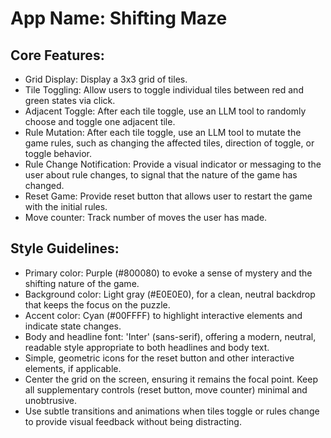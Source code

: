 # **App Name**: Shifting Maze

## Core Features:

- Grid Display: Display a 3x3 grid of tiles.
- Tile Toggling: Allow users to toggle individual tiles between red and green states via click.
- Adjacent Toggle: After each tile toggle, use an LLM tool to randomly choose and toggle one adjacent tile.
- Rule Mutation: After each tile toggle, use an LLM tool to mutate the game rules, such as changing the affected tiles, direction of toggle, or toggle behavior.
- Rule Change Notification: Provide a visual indicator or messaging to the user about rule changes, to signal that the nature of the game has changed.
- Reset Game: Provide reset button that allows user to restart the game with the initial rules.
- Move counter: Track number of moves the user has made.

## Style Guidelines:

- Primary color: Purple (#800080) to evoke a sense of mystery and the shifting nature of the game.
- Background color: Light gray (#E0E0E0), for a clean, neutral backdrop that keeps the focus on the puzzle.
- Accent color: Cyan (#00FFFF) to highlight interactive elements and indicate state changes.
- Body and headline font: 'Inter' (sans-serif), offering a modern, neutral, readable style appropriate to both headlines and body text.
- Simple, geometric icons for the reset button and other interactive elements, if applicable.
- Center the grid on the screen, ensuring it remains the focal point. Keep all supplementary controls (reset button, move counter) minimal and unobtrusive.
- Use subtle transitions and animations when tiles toggle or rules change to provide visual feedback without being distracting.